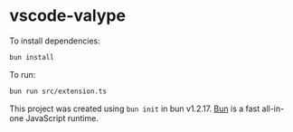 # vscode-valype

To install dependencies:

```bash
bun install
```

To run:

```bash
bun run src/extension.ts
```

This project was created using `bun init` in bun v1.2.17. [Bun](https://bun.sh) is a fast all-in-one JavaScript runtime.
